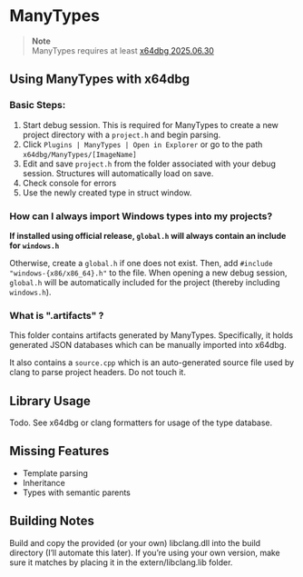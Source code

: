 # ManyTypes

> **Note**  
> ManyTypes requires at least [x64dbg 2025.06.30](https://github.com/x64dbg/x64dbg/releases/tag/2025.06.30)

## Using ManyTypes with x64dbg
### Basic Steps:
1. Start debug session. This is required for ManyTypes to create a new project directory with a `project.h` and begin parsing. 
2. Click `Plugins | ManyTypes | Open in Explorer` or go to the path `x64dbg/ManyTypes/[ImageName]`
3. Edit and save `project.h` from the folder associated with your debug session. Structures will automatically load on save.
4. Check console for errors
5. Use the newly created type in struct window.

### How can I always import Windows types into my projects?
**If installed using official release, `global.h` will always contain an include for `windows.h`**

Otherwise, create a `global.h` if one does not exist. Then, add `#include "windows-{x86/x86_64}.h"` to the file.
When opening a new debug session, `global.h` will be automatically included for the project (thereby including `windows.h`).

### What is ".artifacts" ?
This folder contains artifacts generated by ManyTypes. Specifically, it holds generated JSON databases which can be manually imported into x64dbg.

It also contains a `source.cpp` which is an auto-generated source file used by clang to parse project headers. Do not touch it.

## Library Usage
Todo. See x64dbg or clang formatters for usage of the type database.

## Missing Features
- Template parsing
- Inheritance 
- Types with semantic parents

## Building Notes
Build and copy the provided (or your own) libclang.dll into the build directory (I’ll automate this later). If you’re using your own version, make sure it matches by placing it in the extern/libclang.lib folder.